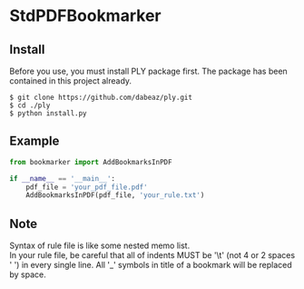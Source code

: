 # StdPDFBookmarker

## Install

Before you use, you must install PLY package first. The package has been contained in this project already.

```shell
$ git clone https://github.com/dabeaz/ply.git
$ cd ./ply
$ python install.py
```

## Example

```python
from bookmarker import AddBookmarksInPDF

if __name__ == '__main__':
    pdf_file = 'your_pdf_file.pdf'
    AddBookmarksInPDF(pdf_file, 'your_rule.txt')
```

## Note

Syntax of rule file is like some nested memo list.  
In your rule file, be careful that all of indents MUST be '\t' (not 4 or 2 spaces ' ') in every single line.
All '_' symbols in title of a bookmark will be replaced by space.